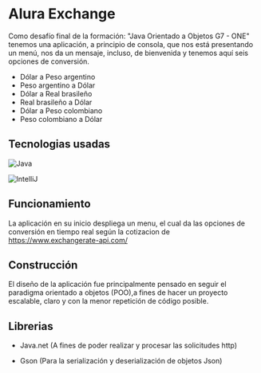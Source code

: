 
# Alura Exchange

Como desafío final de la formación: "Java Orientado a Objetos G7 - ONE" tenemos una aplicación, a principio de consola, que nos está presentando un menú, nos da un mensaje, incluso, de bienvenida y tenemos aquí seis opciones de conversión.

- Dólar a Peso argentino
- Peso argentino a Dólar
- Dólar a Real brasileño
- Real brasileño a Dólar
- Dólar a Peso colombiano
- Peso colombiano a Dólar

## Tecnologias usadas 
  ![Java](https://img.shields.io/badge/Java-ED8B00?style=for-the-badge&logo=openjdk&logoColor=black)

![IntelliJ](https://img.shields.io/badge/IntelliJ_IDEA-000000.svg?style=for-the-badge&logo=intellij-idea&logoColor=white)


## Funcionamiento

La aplicación en su inicio despliega un menu, el cual da las opciones de conversión en tiempo real según la cotizacion de https://www.exchangerate-api.com/

## Construcción

El diseño de la aplicación fue principalmente pensado en seguir el paradigma orientado a objetos (POO),a fines de hacer un proyecto escalable, claro y con la menor repetición de código posible.

## Librerias

 - Java.net (A fines de poder realizar y procesar las solicitudes http)

 - Gson (Para la serialización y deserialización de objetos Json)
